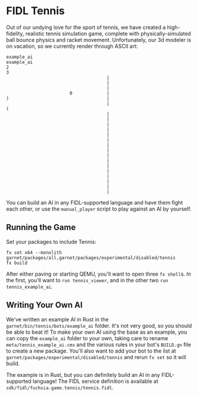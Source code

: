 # FIDL Tennis

Out of our undying love for the sport of tennis, we have created a
high-fidelity, realistic tennis simulation game, complete with
physically-simulated ball bounce physics and racket movement. Unfortunately, our
3d modeler is on vacation, so we currently render through ASCII art:

    example_ai                                                        example_ai
    2                                                                          3
                                          |
                                          |
                                          |
                            0             |
    )                                     |
                                          |                                    (
                                          |
                                          |
                                          |
                                          |
                                          |
                                          |
                                          |
                                          |
                                          |
                                          |
                                          |
                                          |
                                          |
                                          |
                                          |
                                          |

You can build an AI in any FIDL-supported language and have them fight each
other, or use the `manual_player` script to play against an AI by yourself.

## Running the Game

Set your packages to include Tennis:

```
fx set x64 --monolith garnet/packages/all,garnet/packages/experimental/disabled/tennis
fx build
```

After either paving or starting QEMU, you'll want to open three `fx shell`s. In
the first, you'll want to `run tennis_viewer`, and in the other two `run
tennis_example_ai`.

## Writing Your Own AI

We've written an example AI in Rust in the `garnet/bin/tennis/bots/example_ai`
folder. It's not very good, so you should be able to beat it! To make your own
AI using the base as an example, you can copy the `example_ai` folder to your
own, taking care to rename `meta/tennis_example_ai.cmx` and the various rules in
your bot's `BUILD.gn` file to create a new package. You'll also want to add your
bot to the list at `garnet/packages/experimental/disabled/tennis` and rerun `fx set` so
it will build.

The example is in Rust, but you can definitely build an AI in any FIDL-supported
language! The FIDL service definition is available at
`sdk/fidl/fuchsia.game.tennis/tennis.fidl`.
